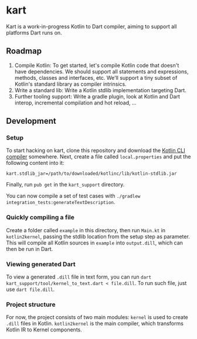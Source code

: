 # kart

Kart is a work-in-progress Kotlin to Dart compiler, aiming to support all platforms Dart runs on.

## Roadmap

1. Compile Kotlin: To get started, let's compile Kotlin code that doesn't have dependencies.
   We should support all statements and expressions, methods, classes and interfaces, etc.
   We'll support a tiny subset of Kotlin's standard library as compiler intrinsics.
2. Write a standard lib: Write a Kotlin stdlib implementation targeting Dart.
3. Further tooling support: Write a gradle plugin, look at Kotlin and Dart interop, incremental
compilation and hot reload, ...

## Development

### Setup

To start hacking on kart, clone this repository and download the [Kotlin CLI compiler](https://kotlinlang.org/docs/tutorials/command-line.html)
somewhere. Next, create a file called `local.properties` and put the following content into it:
```properties
kart.stdlib_jar=/path/to/downloaded/kotlinc/lib/kotlin-stdlib.jar
```

Finally, run `pub get` in the `kart_support` directory.

You can now compile a set of test cases with `./gradlew integration_tests:generateTextDescription`.

### Quickly compiling a file

Create a folder called `example` in this directory, then run `Main.kt` in `kotlin2kernel`, passing
the stdlib location from the setup step as parameter. This will compile all Kotlin sources in
`example` into `output.dill`, which can then be run in Dart.

### Viewing generated Dart

To view a generated `.dill` file in text form, you can run 
`dart kart_support/tool/kernel_to_text.dart < file.dill`.
To run such file, just use `dart file.dill`.

### Project structure

For now, the project consists of two main modules: `kernel` is used to create `.dill` files in Kotlin.
`kotlin2kernel` is the main compiler, which transforms Kotlin IR to Kernel components.